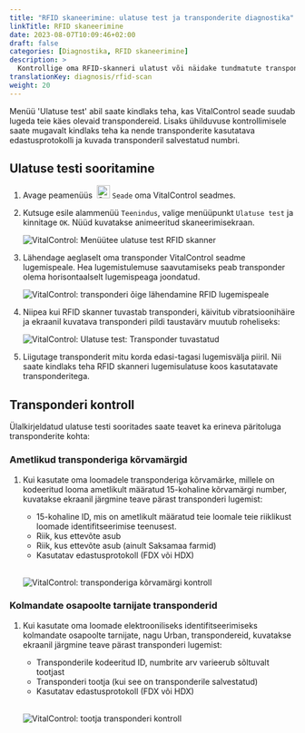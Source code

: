 ```yaml
---
title: "RFID skaneerimine: ulatuse test ja transponderite diagnostika"
linkTitle: RFID skaneerimine
date: 2023-08-07T10:09:46+02:00
draft: false
categories: [Diagnostika, RFID skaneerimine]
description: >
  Kontrollige oma RFID-skanneri ulatust või näidake tundmatute transponderite lugemisprotokolli ja salvestatud numbreid.
translationKey: diagnosis/rfid-scan
weight: 20
---
```


Menüü 'Ulatuse test' abil saate kindlaks teha, kas VitalControl seade suudab lugeda teie käes olevaid transpondereid. Lisaks ühilduvuse kontrollimisele saate mugavalt kindlaks teha ka nende transponderite kasutatava edastusprotokolli ja kuvada transponderil salvestatud numbri.

## Ulatuse testi sooritamine

1. Avage peamenüüs &nbsp;<img src="/icons/device.svg" width="23" align="bottom" alt="Seade" /> `Seade` oma VitalControl seadmes.

1. Kutsuge esile alammenüü `Teenindus`, valige menüüpunkt `Ulatuse test` ja kinnitage `OK`. Nüüd kuvatakse animeeritud skaneerimisekraan.

    ![VitalControl: Menüütee ulatuse test RFID skanner](../images/rangetest.png "RFID skanneri ulatuse test")

1.  Lähendage aeglaselt oma transponder VitalControl seadme lugemispeale. Hea lugemistulemuse saavutamiseks peab transponder olema horisontaalselt lugemispeaga joondatud.

    ![VitalControl: transponderi õige lähendamine RFID lugemispeale](/images/diagnosis/transponderscan.svg "Õige transponderi skaneerimine")

1. Niipea kui RFID skanner tuvastab transponderi, käivitub vibratsioonihäire ja ekraanil kuvatava transponderi pildi taustavärv muutub roheliseks:

   ![VitalControl: Ulatuse test: Transponder tuvastatud](../images/transponder-detected.png "Transponder tuvastatud")

1. Liigutage transponderit mitu korda edasi-tagasi lugemisvälja piiril. Nii saate kindlaks teha RFID skanneri lugemisulatuse koos kasutatavate transponderitega.

## Transponderi kontroll

Ülalkirjeldatud ulatuse testi sooritades saate teavet ka erineva päritoluga transponderite kohta:

### Ametlikud transponderiga kõrvamärgid

1. Kui kasutate oma loomadele transponderiga kõrvamärke, millele on kodeeritud looma ametlikult määratud 15-kohaline kõrvamärgi number, kuvatakse ekraanil järgmine teave pärast transponderi lugemist:

    - 15-kohaline ID, mis on ametlikult määratud teie loomale teie riiklikust loomade identifitseerimise teenusest.
    - Riik, kus ettevõte asub
    - Riik, kus ettevõte asub (ainult Saksamaa farmid)
    - Kasutatav edastusprotokoll (FDX või HDX)
    <br>

    ![VitalControl: transponderiga kõrvamärgi kontroll](../images/transponder-official.png "Info ametlik transponderiga kõrvamärk")

### Kolmandate osapoolte tarnijate transponderid

1. Kui kasutate oma loomade elektrooniliseks identifitseerimiseks kolmandate osapoolte tarnijate, nagu Urban, transpondereid, kuvatakse ekraanil järgmine teave pärast transponderi lugemist:

    - Transponderile kodeeritud ID, numbrite arv varieerub sõltuvalt tootjast
    - Transponderi tootja (kui see on transponderile salvestatud)
    - Kasutatav edastusprotokoll (FDX või HDX)
    <br>

    ![VitalControl: tootja transponderi kontroll](../images/transponder-manufacturer.png "Info tootja transponder")
